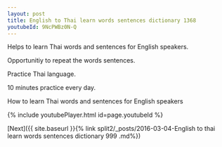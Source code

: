 ```yaml
---
layout: post
title: English to Thai learn words sentences dictionary 1368 
youtubeId: 9NcPWBz0N-Q
---
```

 
 
Helps to learn Thai words and sentences for English speakers.

Opportunitiy to repeat the words sentences. 

Practice Thai language. 
 
10 minutes practice every day. 
 
How to learn Thai words and sentences for English speakers 
 
{% include youtubePlayer.html id=page.youtubeId %}
 
 
[Next]({{ site.baseurl }}{% link  split2/_posts/2016-03-04-English to thai learn words sentences dictionary 999 .md%})
 
